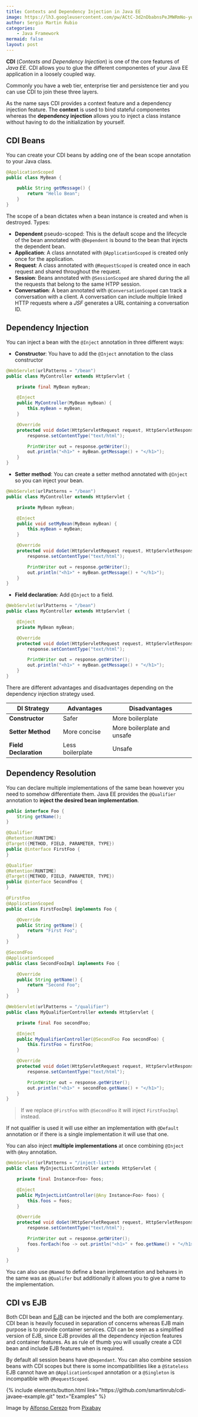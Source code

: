 ```yaml
---
title: Contexts and Dependency Injection in Java EE
image: https://lh3.googleusercontent.com/pw/ACtC-3d2nDbabnsPeJMWRmNo-yuCoGEySsAZCj29pLlErTfy23JoYi2EJqCDLuiivPpwzJQ0ETrSTLXObfql2g_R-HnsrPBhPv0QCxMgvAYnS4bpXbbzY2-xo4Mxc3siXGty3RfwK2C-6wqOh1KSeIVAFnuD=w640-h422-no?authuser=1
author: Sergio Martin Rubio
categories:
    - Java Framework
mermaid: false
layout: post
---
```


**CDI** (*Contexts and Dependency Injection*) is one of the core features of *Java EE*. CDI allows you to glue the different componentes of your Java EE application in a loosely coupled way.

Commonly you have a web tier, enterprise tier and persistence tier and you can use CDI to join these three layers.

As the name says CDI provides a context feature and a dependency injection feature. The **context** is used to bind stateful componentes whereas the **dependency injection** allows you to inject a class instance without having to do the initialization by yourself.

## CDI Beans

You can create your CDI beans by adding one of the bean scope annotation to your Java class.

```java
@ApplicationScoped
public class MyBean {

    public String getMessage() {
        return "Hello Bean";
    }
}
```

The scope of a bean dictates when a bean instance is created and when is destroyed. Types:

- **Dependent** pseudo-scoped: This is the default scope and the lifecycle of the bean annotated with `@Dependent` is bound to the bean that injects the dependent bean.
- **Application**: A class annotated with `@ApplicationScoped` is created only once for the application.
- **Request**: A class annotated with `@RequestScoped` is created once in each request and shared throughout the request. 
- **Session**: Beans annotated with `@SessionScoped` are shared during the all the requests that belong to the same HTPP session.
- **Conversation**: A bean annotated with `@ConversationScoped` can track a conversation with a client. A conversation can include multiple linked HTTP requests where a *JSF* generates a URL containing a conversation ID.

## Dependency Injection

You can inject a bean with the `@Inject` annotation in three different ways:

- **Constructor**: You have to add the `@Inject` annotation to the class constructor

```java
@WebServlet(urlPatterns = "/bean")
public class MyController extends HttpServlet {

    private final MyBean myBean;

    @Inject
    public MyController(MyBean myBean) {
        this.myBean = myBean;
    }

    @Override
    protected void doGet(HttpServletRequest request, HttpServletResponse response) throws IOException {
        response.setContentType("text/html");

        PrintWriter out = response.getWriter();
        out.println("<h1>" + myBean.getMessage() + "</h1>");
    }
}
```

- **Setter method**: You can create a setter method annotated with `@Inject` so you can inject your bean.

```java
@WebServlet(urlPatterns = "/bean")
public class MyController extends HttpServlet {

    private MyBean myBean;

    @Inject
    public void setMyBean(MyBean myBean) {
        this.myBean = myBean;
    }

    @Override
    protected void doGet(HttpServletRequest request, HttpServletResponse response) throws IOException {
        response.setContentType("text/html");

        PrintWriter out = response.getWriter();
        out.println("<h1>" + myBean.getMessage() + "</h1>");
    }
}
```

- **Field declaration**: Add `@Inject` to a field.

```java
@WebServlet(urlPatterns = "/bean")
public class MyController extends HttpServlet {

    @Inject
    private MyBean myBean;

    @Override
    protected void doGet(HttpServletRequest request, HttpServletResponse response) throws IOException {
        response.setContentType("text/html");

        PrintWriter out = response.getWriter();
        out.println("<h1>" + myBean.getMessage() + "</h1>");
    }
}
```

There are different advantages and disadvantages depending on the dependency injection strategy used.

| DI Strategy           | Advantages       | Disadvantages               |
| --------------------- | ---------------- | --------------------------- |
| **Constructor**       | Safer            | More boilerplate            |
| **Setter Method**     | More concise     | More boilerplate and unsafe |
| **Field Declaration** | Less boilerplate | Unsafe                      |

## Dependency Resolution

You can declare multiple implementations of the same bean however you need to somehow differentiate them. Java EE provides the `@Qualifier` annotation to **inject the desired bean implementation**.

```java
public interface Foo {
    String getName();
}
```

```java
@Qualifier
@Retention(RUNTIME)
@Target({METHOD, FIELD, PARAMETER, TYPE})
public @interface FirstFoo {
}
```

```java
@Qualifier
@Retention(RUNTIME)
@Target({METHOD, FIELD, PARAMETER, TYPE})
public @interface SecondFoo {
}
```

```java
@FirstFoo
@ApplicationScoped
public class FirstFooImpl implements Foo {

    @Override
    public String getName() {
        return "First Foo";
    }
}
```

```java
@SecondFoo
@ApplicationScoped
public class SecondFooImpl implements Foo {

    @Override
    public String getName() {
        return "Second Foo";
    }
}
```

```java
@WebServlet(urlPatterns = "/qualifier")
public class MyQualifierController extends HttpServlet {

    private final Foo secondFoo;

    @Inject
    public MyQualifierController(@SecondFoo Foo secondFoo) {
        this.firstFoo = firstFoo;
    }

	@Override
    protected void doGet(HttpServletRequest request, HttpServletResponse response) throws IOException {
        response.setContentType("text/html");

        PrintWriter out = response.getWriter();
        out.println("<h1>" + secondFoo.getName() + "</h1>");
    }
}
```

> If we replace `@FirstFoo` with `@SecondFoo` it will inject `FirstFooImpl` instead.

If not qualifier is used it will use either an implementation with `@Default` annotation or if there is a single implementation it will use that one.

You can also inject **multiple implementations** at once combining `@Inject` with `@Any` annotation.

```java
@WebServlet(urlPatterns = "/inject-list")
public class MyInjectListController extends HttpServlet {

    private final Instance<Foo> foos;

    @Inject
    public MyInjectListController(@Any Instance<Foo> foos) {
        this.foos = foos;
    }

    @Override
    protected void doGet(HttpServletRequest request, HttpServletResponse response) throws IOException {
        response.setContentType("text/html");

        PrintWriter out = response.getWriter();
        foos.forEach(foo -> out.println("<h1>" + foo.getName() + "</h1>"));
    }

}
```

You can also use  `@Named`  to define a bean implementation and behaves in the same was as `@Qualifer` but additionally it allows you to give a name to the implementation.

## CDI vs EJB

Both CDI bean and [EJB](https://sergiomartinrubio.com/articles/ejb-what-it-is-why-it-exists-and-how-it-works) can be injected and the both are complementary. CDI bean is heavily focused in separation of concerns whereas EJB main purpose is to provide container services. CDI can be seen as a simplified version of EJB, since EJB provides all the dependency injection features and container features. As as rule of thumb you will usually create a CDI bean and include EJB features when is required. 

By default all session beans have `@Dependant`. You can also combine session beans with CDI scopes but there is some incompatibilities like a `@Stateless` EJB cannot have an `@ApplicationScoped` annotation or a `@Singleton` is incompatible with `@RequestScoped`.

<p class="text-center">
{% include elements/button.html link="https://github.com/smartinrub/cdi-javaee-example.git" text="Examples" %}
</p>

Image by <a href="https://pixabay.com/users/alfcermed-3552488/?utm_source=link-attribution&amp;utm_medium=referral&amp;utm_campaign=image&amp;utm_content=3539566">Alfonso Cerezo</a> from <a href="https://pixabay.com/?utm_source=link-attribution&amp;utm_medium=referral&amp;utm_campaign=image&amp;utm_content=3539566">Pixabay</a>